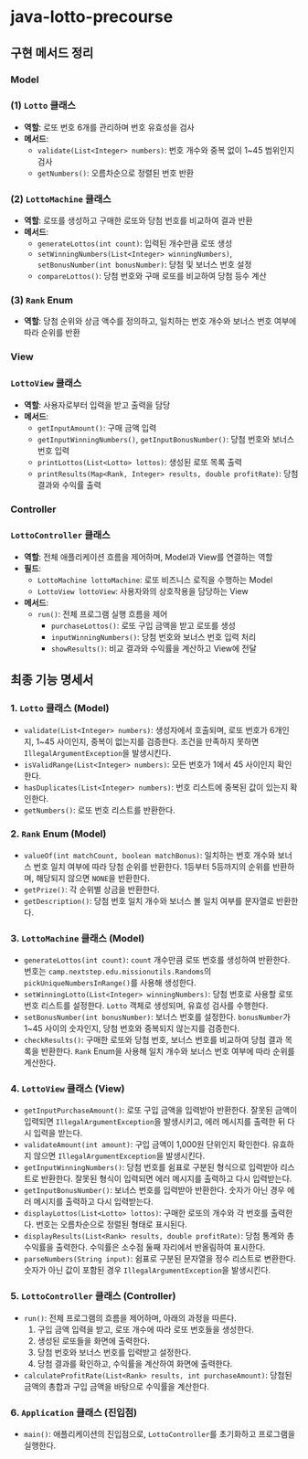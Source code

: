 # java-lotto-precourse

## 구현 메서드 정리

### Model

### (1) `Lotto` 클래스

- **역할**: 로또 번호 6개를 관리하며 번호 유효성을 검사
- **메서드**:
    - `validate(List<Integer> numbers)`: 번호 개수와 중복 없이 1~45 범위인지 검사
    - `getNumbers()`: 오름차순으로 정렬된 번호 반환

### (2) `LottoMachine` 클래스

- **역할**: 로또를 생성하고 구매한 로또와 당첨 번호를 비교하여 결과 반환
- **메서드**:
    - `generateLottos(int count)`: 입력된 개수만큼 로또 생성
    - `setWinningNumbers(List<Integer> winningNumbers)`, `setBonusNumber(int bonusNumber)`: 당첨 및 보너스 번호 설정
    - `compareLottos()`: 당첨 번호와 구매 로또를 비교하여 당첨 등수 계산

### (3) `Rank` Enum

- **역할**: 당첨 순위와 상금 액수를 정의하고, 일치하는 번호 개수와 보너스 번호 여부에 따라 순위를 반환

### View

### `LottoView` 클래스

- **역할**: 사용자로부터 입력을 받고 출력을 담당
- **메서드**:
    - `getInputAmount()`: 구매 금액 입력
    - `getInputWinningNumbers()`, `getInputBonusNumber()`: 당첨 번호와 보너스 번호 입력
    - `printLottos(List<Lotto> lottos)`: 생성된 로또 목록 출력
    - `printResults(Map<Rank, Integer> results, double profitRate)`: 당첨 결과와 수익률 출력

### Controller

### `LottoController` 클래스

- **역할**: 전체 애플리케이션 흐름을 제어하며, Model과 View를 연결하는 역할
- **필드**:
    - `LottoMachine lottoMachine`: 로또 비즈니스 로직을 수행하는 Model
    - `LottoView lottoView`: 사용자와의 상호작용을 담당하는 View
- **메서드**:
    - `run()`: 전체 프로그램 실행 흐름을 제어
        - `purchaseLottos()`: 로또 구입 금액을 받고 로또를 생성
        - `inputWinningNumbers()`: 당첨 번호와 보너스 번호 입력 처리
        - `showResults()`: 비교 결과와 수익률을 계산하고 View에 전달


## 최종 기능 명세서

### 1. `Lotto` 클래스 (Model)

- `validate(List<Integer> numbers)`: 생성자에서 호출되며, 로또 번호가 6개인지, 1~45 사이인지, 중복이 없는지를 검증한다. 조건을 만족하지 못하면 `IllegalArgumentException`을 발생시킨다.
- `isValidRange(List<Integer> numbers)`: 모든 번호가 1에서 45 사이인지 확인한다.
- `hasDuplicates(List<Integer> numbers)`: 번호 리스트에 중복된 값이 있는지 확인한다.
- `getNumbers()`: 로또 번호 리스트를 반환한다.

### 2. `Rank` Enum (Model)

- `valueOf(int matchCount, boolean matchBonus)`: 일치하는 번호 개수와 보너스 번호 일치 여부에 따라 당첨 순위를 반환한다. 1등부터 5등까지의 순위를 반환하며, 해당되지 않으면 `NONE`을 반환한다.
- `getPrize()`: 각 순위별 상금을 반환한다.
- `getDescription()`: 당첨 번호 일치 개수와 보너스 볼 일치 여부를 문자열로 반환한다.

### 3. `LottoMachine` 클래스 (Model)

- `generateLottos(int count)`: `count` 개수만큼 로또 번호를 생성하여 반환한다. 번호는 `camp.nextstep.edu.missionutils.Randoms`의 `pickUniqueNumbersInRange()`를 사용해 생성한다.
- `setWinningLotto(List<Integer> winningNumbers)`: 당첨 번호로 사용할 로또 번호 리스트를 설정한다. `Lotto` 객체로 생성되며, 유효성 검사를 수행한다.
- `setBonusNumber(int bonusNumber)`: 보너스 번호를 설정한다. `bonusNumber`가 1~45 사이의 숫자인지, 당첨 번호와 중복되지 않는지를 검증한다.
- `checkResults()`: 구매한 로또와 당첨 번호, 보너스 번호를 비교하여 당첨 결과 목록을 반환한다. `Rank` Enum을 사용해 일치 개수와 보너스 번호 여부에 따라 순위를 계산한다.

### 4. `LottoView` 클래스 (View)

- `getInputPurchaseAmount()`: 로또 구입 금액을 입력받아 반환한다. 잘못된 금액이 입력되면 `IllegalArgumentException`을 발생시키고, 에러 메시지를 출력한 뒤 다시 입력을 받는다.
- `validateAmount(int amount)`: 구입 금액이 1,000원 단위인지 확인한다. 유효하지 않으면 `IllegalArgumentException`을 발생시킨다.
- `getInputWinningNumbers()`: 당첨 번호를 쉼표로 구분된 형식으로 입력받아 리스트로 반환한다. 잘못된 형식이 입력되면 에러 메시지를 출력하고 다시 입력받는다.
- `getInputBonusNumber()`: 보너스 번호를 입력받아 반환한다. 숫자가 아닌 경우 에러 메시지를 출력하고 다시 입력받는다.
- `displayLottos(List<Lotto> lottos)`: 구매한 로또의 개수와 각 번호를 출력한다. 번호는 오름차순으로 정렬된 형태로 표시된다.
- `displayResults(List<Rank> results, double profitRate)`: 당첨 통계와 총 수익률을 출력한다. 수익률은 소수점 둘째 자리에서 반올림하여 표시한다.
- `parseNumbers(String input)`: 쉼표로 구분된 문자열을 정수 리스트로 변환한다. 숫자가 아닌 값이 포함된 경우 `IllegalArgumentException`을 발생시킨다.

### 5. `LottoController` 클래스 (Controller)

- `run()`: 전체 프로그램의 흐름을 제어하며, 아래의 과정을 따른다.
  1. 구입 금액 입력을 받고, 로또 개수에 따라 로또 번호들을 생성한다.
  2. 생성된 로또들을 화면에 출력한다.
  3. 당첨 번호와 보너스 번호를 입력받고 설정한다.
  4. 당첨 결과를 확인하고, 수익률을 계산하여 화면에 출력한다.
- `calculateProfitRate(List<Rank> results, int purchaseAmount)`: 당첨된 금액의 총합과 구입 금액을 바탕으로 수익률을 계산한다.

### 6. `Application` 클래스 (진입점)

- `main()`: 애플리케이션의 진입점으로, `LottoController`를 초기화하고 프로그램을 실행한다.
